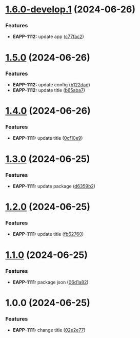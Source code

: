 # [1.6.0-develop.1](https://github.com/pvega95/semantic-release-app/compare/v1.5.0...v1.6.0-develop.1) (2024-06-26)


### Features

* **EAPP-1112:** update app ([c77fac2](https://github.com/pvega95/semantic-release-app/commit/c77fac24caa4bb8a3c87abecc292246efc8cffdd))

# [1.5.0](https://github.com/pvega95/semantic-release-app/compare/v1.4.0...v1.5.0) (2024-06-26)


### Features

* **EAPP-1112:** update config ([b122dad](https://github.com/pvega95/semantic-release-app/commit/b122dadd27414561ff688495ff059779699a9e34))
* **EAPP-1112:** update title ([b65aba7](https://github.com/pvega95/semantic-release-app/commit/b65aba73e81beb05d2005b61f82d6041fc453758))

# [1.4.0](https://github.com/pvega95/semantic-release-app/compare/v1.3.0...v1.4.0) (2024-06-26)


### Features

* **EAPP-1111:** update title ([0cf10e9](https://github.com/pvega95/semantic-release-app/commit/0cf10e9333797352cce6538bba93dfe4976f36ff))

# [1.3.0](https://github.com/pvega95/semantic-release-app/compare/v1.2.0...v1.3.0) (2024-06-25)


### Features

* **EAPP-1111:** update package ([d6359b2](https://github.com/pvega95/semantic-release-app/commit/d6359b21b88b62e64ca672a9e2b1e592699c719e))

# [1.2.0](https://github.com/pvega95/semantic-release-app/compare/v1.1.0...v1.2.0) (2024-06-25)


### Features

* **EAPP-1111:** update title ([fb62760](https://github.com/pvega95/semantic-release-app/commit/fb62760d29a624c6b15bf06263d3e667c637f119))

# [1.1.0](https://github.com/pvega95/semantic-release-app/compare/v1.0.0...v1.1.0) (2024-06-25)


### Features

* **EAPP-1111:** package json ([06d1a82](https://github.com/pvega95/semantic-release-app/commit/06d1a8288a0803c9c66438c9b4faf0f3fcb70974))

# 1.0.0 (2024-06-25)


### Features

* **EAPP-1111:** change title ([02e2e77](https://github.com/pvega95/semantic-release-app/commit/02e2e776dcde601fe6b47421fb73d51535a6e368))
